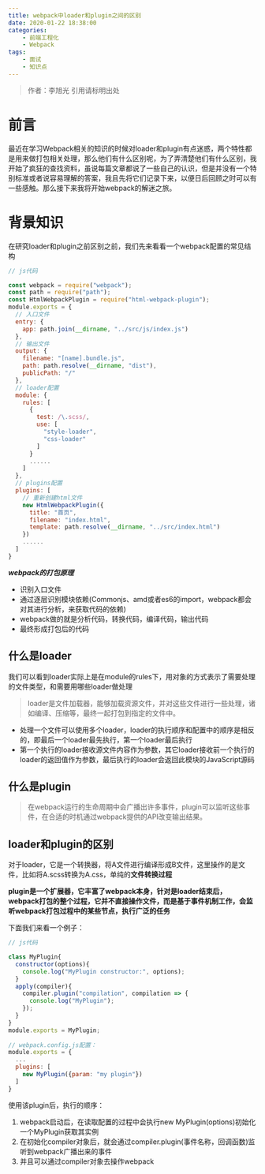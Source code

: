 ```yaml
---
title: webpack中loader和plugin之间的区别
date: 2020-01-22 18:38:00
categories: 
	- 前端工程化
	- Webpack
tags: 
	- 面试
	- 知识点
---
```

> 作者：李旭光
> 引用请标明出处

# 前言
最近在学习Webpack相关的知识的时候对loader和plugin有点迷惑，两个特性都是用来做打包相关处理，那么他们有什么区别呢，为了弄清楚他们有什么区别，我开始了疯狂的查找资料，虽说每篇文章都说了一些自己的认识，但是并没有一个特别标准或者说容易理解的答案，我且先将它们记录下来，以便日后回顾之时可以有一些感触。那么接下来我将开始webpack的解迷之旅。

<!-- more -->

# 背景知识
在研究loader和plugin之前区别之前，我们先来看看一个webpack配置的常见结构
``` js
// js代码

const webpack = require("webpack");
const path = require("path");
const HtmlWebpackPlugin = require("html-webpack-plugin");
module.exports = {
  // 入口文件
  entry: {
    app: path.join(__dirname, "../src/js/index.js")
  },
  // 输出文件
  output: {
    filename: "[name].bundle.js",
    path: path.resolve(__dirname, "dist"),
    publicPath: "/"
  },
  // loader配置
  module: {
    rules: [
      {
        test: /\.scss/,
        use: [
          "style-loader",
          "css-loader"
        ]
      }
      ......
    ]
  },
  // plugins配置
  plugins: [
    // 重新创建html文件
    new HtmlWebpackPlugin({
      title: "首页",
      filename: "index.html",
      template: path.resolve(__dirname, "../src/index.html")
    })
    ......
  ]
}
```
***webpack的打包原理***

- 识别入口文件
- 通过逐层识别模块依赖(Commonjs、amd或者es6的import，webpack都会对其进行分析，来获取代码的依赖)
- webpack做的就是分析代码，转换代码，编译代码，输出代码
- 最终形成打包后的代码

## 什么是loader
我们可以看到loader实际上是在module的rules下，用对象的方式表示了需要处理的文件类型，和需要用哪些loader做处理

> loader是文件加载器，能够加载资源文件，并对这些文件进行一些处理，诸如编译、压缩等，最终一起打包到指定的文件中。

- 处理一个文件可以使用多个loader，loader的执行顺序和配置中的顺序是相反的，即最后一个loader最先执行，第一个loader最后执行
- 第一个执行的loader接收源文件内容作为参数，其它loader接收前一个执行的loader的返回值作为参数，最后执行的loader会返回此模块的JavaScript源码

## 什么是plugin
> 在webpack运行的生命周期中会广播出许多事件，plugin可以监听这些事件，在合适的时机通过webpack提供的API改变输出结果。

## loader和plugin的区别

对于loader，它是一个转换器，将A文件进行编译形成B文件，这里操作的是文件，比如将A.scss转换为A.css，单纯的**文件转换过程**

**plugin是一个扩展器，它丰富了webpack本身，针对是loader结束后，webpack打包的整个过程，它并不直接操作文件，而是基于事件机制工作，会监听webpack打包过程中的某些节点，执行广泛的任务**

下面我们来看一个例子：
``` js
// js代码

class MyPlugin{
  constructor(options){
    console.log("MyPlugin constructor:", options);
  }
  apply(compiler){
    compiler.plugin("compilation", compilation => {
      console.log("MyPlugin");
    });
  }
}
module.exports = MyPlugin;
 
// webpack.config.js配置：
module.exports = {
  ...
  plugins: [
    new MyPlugin({param: "my plugin"})
  ]
}
```

使用该plugin后，执行的顺序：

1. webpack启动后，在读取配置的过程中会执行new MyPlugin(options)初始化一个MyPlugin获取其实例
2. 在初始化compiler对象后，就会通过compiler.plugin(事件名称，回调函数)监听到webpack广播出来的事件
3. 并且可以通过compiler对象去操作webpack